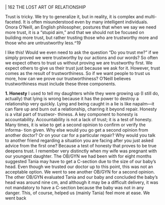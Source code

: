 | 162 THE LOST ART OF RELATIONSHIP

Trust is tricky. We try to generalize it, but in reality, it is complex and
multi-faceted. It is often misunderstood even by many intelligent individuals.
Onora O’Neill, an English philosopher, postures that when we say we need
more trust, it is a “stupid aim,” and that we should not be focused on building
more trust, but rather trusting those who are trustworthy more and those who
are untrustworthy less.^19

I like this! Would we even need to ask the question “Do you trust me?” if
we simply proved we were trustworthy by our actions and our words? So often
we expect others to trust us without proving we are trustworthy first. We expect
others to give us their trust just because we ask for it. However, trust comes as
the result of trustworthiness. So if we want people to trust us more, how can
we prove our trustworthiness? O’Neill believes trustworthiness must include
these three components.

**1. Honesty**
I used to tell my daughters while they were growing up (I still
    do, actually) that lying is wrong because it has the power to
    destroy a relationship very quickly. Lying and being caught in
    a lie is like napalm—it can flare up and burn out a relationship,
    charring it beyond repair. Honesty is a vital part of trustwor-
    thiness.
A key component to honesty is accountability. Accountability
    is not a lack of trust; it is a test of honesty. Many times, it is
    wise to get a second opinion to confirm or verify the informa-
    tion given. Why else would you go get a second opinion from
    another doctor? Or on your car for a particular repair? Why
    would you talk to another friend regarding a situation you are
    facing after you just asked advice from the first one? Because
    a test of honesty that proves to be true deepens trust.
I remember very distinctly when my wife was pregnant with
    our youngest daughter. The OB/GYN we had been with for
    eight months suggested Tania may have to get a C-section due
    to the size of our baby’s head. Even though we trusted our
    doctor up to this point, this was not an acceptable option.
    We went to see another OB/GYN for a second opinion. The
    other OB/GYN evaluated Tania and our baby and concluded
    the baby’s head was around nine cm, and although it may be
    a difficult delivery, it was not mandatory to have a C-section
    because the baby was not in any danger. This, of course,
    helped us (mainly Tania) feel more at ease. We went back

